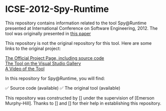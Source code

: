 # ICSE-2012-Spy-Runtime

This repository contains information related to the tool Spy@Runtime presented at International Conference on Software Engineering, 2012. The tool was originally presented in <a href="http://dl.acm.org/citation.cfm?id=2337430">this paper</a>


This repository is not the original repository for this tool. Here are some links to the original project:

<a href="http://www.inf.usi.ch/postdoc/mocci/spy-testing/index.xhtml">The Official Project Page, including source code</a><br>
<a href="http://www.inf.usi.ch/postdoc/mocci/spy-testing/tool.xhtml">The Tool on the Visual Studio Gallery</a><br>
<a href="https://youtu.be/EqQ7k_UG448">A Video of the Tool</a><br>

In this repository for Spy@Runtime, you will find:

:white_check_mark: Source code (available)
:white_check_mark: The original tool (available)

This repository was constructed by [] under the supervision of [Emerson Murphy-Hill]. Thanks to [] and [] for their help in establishing this repository.
